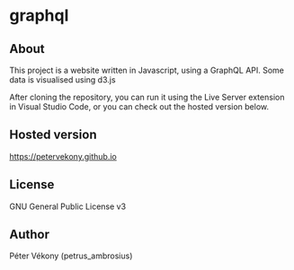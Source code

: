# graphql

## About

This project is a website written in Javascript, using a GraphQL API. Some data is visualised using d3.js

After cloning the repository, you can run it using the Live Server extension in Visual Studio Code, or you can check out the hosted version below.
## Hosted version

https://petervekony.github.io

## License

GNU General Public License v3
## Author

Péter Vékony (petrus_ambrosius)